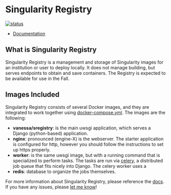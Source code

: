 # Singularity Registry

[![status](http://joss.theoj.org/papers/050362b7e7691d2a5d0ebed8251bc01e/status.svg)](http://joss.theoj.org/papers/050362b7e7691d2a5d0ebed8251bc01e)

- [Documentation](https://singularityhub.github.io/sregistry)

## What is Singularity Registry
Singularity Registry is a management and storage of Singularity images for an institution or user to deploy locally. It does not manage building, but serves endpoints to obtain and save containers. The Registry is expected to be available for use in the Fall.

## Images Included
Singularity Registry consists of several Docker images, and they are integrated to work together using [docker-compose.yml](docker-compose.yml). The images are the following:

 - **vanessa/sregistry**: is the main uwsgi application, which serves a Django (python-based) application.
 - **nginx**: pronounced (engine-X) is the webserver. The starter application is configured for http, however you should follow the instructions to set up https properly.
 - **worker**: is the same uwsgi image, but with a running command that is specialized to perform tasks. The tasks are run via [celery](http://www.celeryproject.org/), a distributed job queue that fits nicely into Django. The celery worker uses a
 - **redis**: database to organize the jobs themselves.

For more information about Singularity Registry, please reference the [docs](https://singularityhub.github.io/sregistry). If you have any issues, please [let me know](https://github.com/singularityhub/sregistry/issues)!
